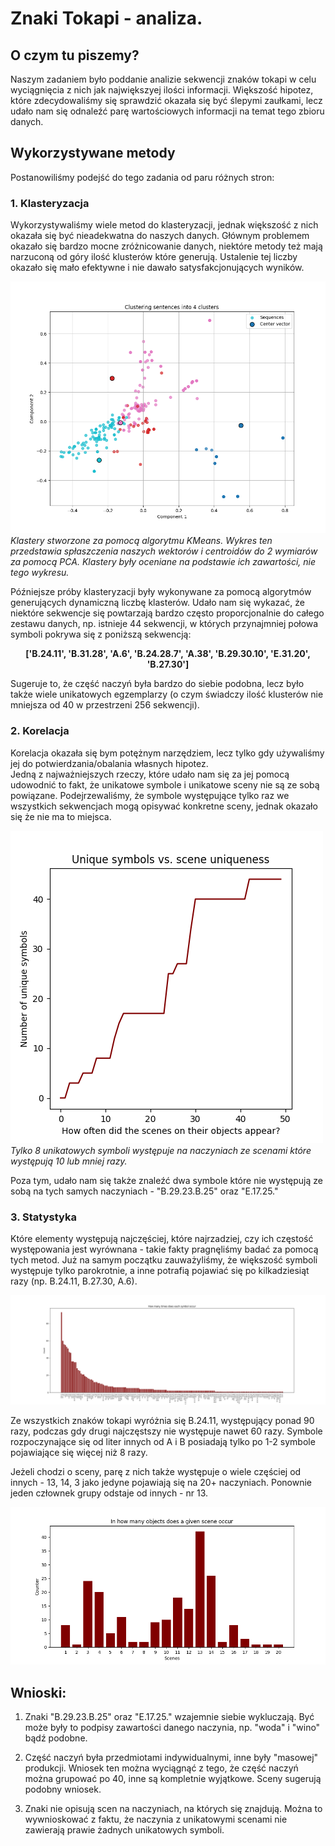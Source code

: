 # Znaki Tokapi - analiza.

## O czym tu piszemy?
Naszym zadaniem było poddanie analizie sekwencji znaków tokapi w celu wyciągnięcia z nich jak największyej ilości informacji. 
Większość hipotez, które zdecydowaliśmy się sprawdzić okazała się być ślepymi zaułkami, lecz udało nam się odnaleźć parę wartościowych informacji na temat tego zbioru danych.

## Wykorzystywane metody
Postanowiliśmy podejść do tego zadania od paru różnych stron:

### 1. Klasteryzacja
Wykorzystywaliśmy wiele metod do klasteryzacji, jednak większość z nich okazała się być nieadekwatna do naszych danych. Głównym problemem okazało się bardzo mocne zróżnicowanie danych, niektóre metody też mają narzuconą od góry ilość klusterów które generują. Ustalenie tej liczby okazało się mało efektywne i nie dawało satysfakcjonujących wyników.

![alt text](plots/clustering_4_clusters_170tokens.png)\
*Klastery stworzone za pomocą algorytmu KMeans. Wykres ten przedstawia spłaszczenia naszych wektorów i centroidów do 2 wymiarów za pomocą PCA. Klastery były oceniane na podstawie ich zawartości, nie tego wykresu.*

Późniejsze próby klasteryzacji były wykonywane za pomocą algorytmów generujących dynamiczną liczbę klasterów. Udało nam się wykazać, że niektóre sekwencje się powtarzają bardzo często proporcjonalnie do całego zestawu danych, np. istnieje 44 sekwencji, w których przynajmniej połowa symboli pokrywa się z poniższą sekwencją:<center><b>['B.24.11', 'B.31.28', 'A.6', 'B.24.28.7', 'A.38', 'B.29.30.10', 'E.31.20', 'B.27.30']</center></b>

Sugeruje to, że część naczyń była bardzo do siebie podobna, lecz było także wiele unikatowych egzemplarzy (o czym świadczy ilość klusterów nie mniejsza od 40 w przestrzeni 256 sekwencji).

### 2. Korelacja
Korelacja okazała się bym potężnym narzędziem, lecz tylko gdy używaliśmy jej do potwierdzania/obalania własnych hipotez.\
Jedną z najważniejszych rzeczy, które udało nam się za jej pomocą udowodnić to fakt, że unikatowe symbole i unikatowe sceny nie są ze sobą powiązane. Podejrzewaliśmy, że symbole występujące tylko raz we wszystkich sekwencjach mogą opisywać konkretne sceny, jednak okazało się że nie ma to miejsca.

![alt text](plots/scene_symbol_count.png)\
*Tylko 8 unikatowych symboli występuje na naczyniach ze scenami które występują 10 lub mniej razy.*

Poza tym, udało nam się także znaleźć dwa symbole które nie występują ze sobą na tych samych naczyniach - "B.29.23.B.25" oraz "E.17.25."

### 3. Statystyka
Które elementy występują najczęściej, które najrzadziej, czy ich częstość występowania jest wyrównana - takie fakty pragnęliśmy badać za pomocą tych metod. Już na samym początku zauważyliśmy, że większość symboli występuje tylko parokrotnie, a inne potrafią pojawiać się po kilkadziesiąt razy (np. B.24.11, B.27.30, A.6).

![alt text](plots/count_symbols.png)

Ze wszystkich znaków tokapi wyróżnia się B.24.11, występujący ponad 90 razy, podczas gdy drugi najczęstszy nie występuje nawet 60 razy. Symbole rozpoczynające się od liter innych od A i B posiadają tylko po 1-2 symbole pojawiające się więcej niż 8 razy.

Jeżeli chodzi o sceny, parę z nich także występuje o wiele częściej od innych - 13, 14, 3 jako jedyne pojawiają się na 20+ naczyniach. Ponownie jeden człownek grupy odstaje od innych - nr 13.

![alt text](plots/counts_scenes.png)
## Wnioski:

1. Znaki "B.29.23.B.25" oraz "E.17.25." wzajemnie siebie wykluczają. Być może były to podpisy zawartości danego naczynia, np. "woda" i "wino" bądź podobne.

2. Część naczyń była przedmiotami indywidualnymi, inne były "masowej" produkcji. Wniosek ten można wyciągnąć z tego, że część naczyń można grupować po 40, inne są kompletnie wyjątkowe. Sceny sugerują podobny wniosek.

3. Znaki nie opisują scen na naczyniach, na których się znajdują. Można to wywnioskować z faktu, że naczynia z unikatowymi scenami nie zawierają prawie żadnych unikatowych symboli.

